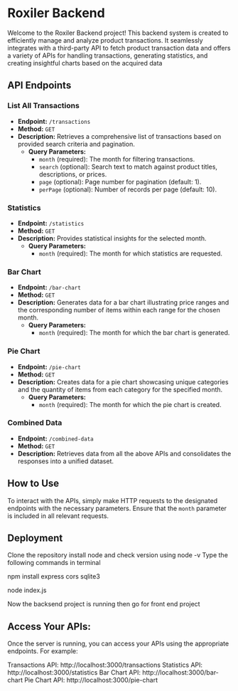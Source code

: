 # Roxiler Backend

Welcome to the Roxiler Backend project! This backend system is created to efficiently manage and analyze product transactions. It seamlessly integrates with a third-party API to fetch product transaction data and offers a variety of APIs for handling transactions, generating statistics, and creating insightful charts based on the acquired data

## API Endpoints

### List All Transactions

- **Endpoint:** `/transactions`
- **Method:** `GET`
- **Description:** Retrieves a comprehensive list of transactions based on provided search criteria and pagination.
  - **Query Parameters:**
    - `month` (required): The month for filtering transactions.
    - `search` (optional): Search text to match against product titles, descriptions, or prices.
    - `page` (optional): Page number for pagination (default: 1).
    - `perPage` (optional): Number of records per page (default: 10).

### Statistics

- **Endpoint:** `/statistics`
- **Method:** `GET`
- **Description:** Provides statistical insights for the selected month.
  - **Query Parameters:**
    - `month` (required): The month for which statistics are requested.

### Bar Chart

- **Endpoint:** `/bar-chart`
- **Method:** `GET`
- **Description:** Generates data for a bar chart illustrating price ranges and the corresponding number of items within each range for the chosen month.
  - **Query Parameters:**
    - `month` (required): The month for which the bar chart is generated.

### Pie Chart

- **Endpoint:** `/pie-chart`
- **Method:** `GET`
- **Description:** Creates data for a pie chart showcasing unique categories and the quantity of items from each category for the specified month.
  - **Query Parameters:**
    - `month` (required): The month for which the pie chart is created.

### Combined Data

- **Endpoint:** `/combined-data`
- **Method:** `GET`
- **Description:** Retrieves data from all the above APIs and consolidates the responses into a unified dataset.

## How to Use

To interact with the APIs, simply make HTTP requests to the designated endpoints with the necessary parameters. Ensure that the `month` parameter is included in all relevant requests.




## Deployment
Clone the repository
install node and check version using node -v
Type the following commands in terminal

npm install express cors sqlite3 

node index.js

Now the backsend project is running then go for front end project

## Access Your APIs:

Once the server is running, you can access your APIs using the appropriate endpoints. For example:

Transactions API: http://localhost:3000/transactions
Statistics API: http://localhost:3000/statistics
Bar Chart API: http://localhost:3000/bar-chart
Pie Chart API: http://localhost:3000/pie-chart
